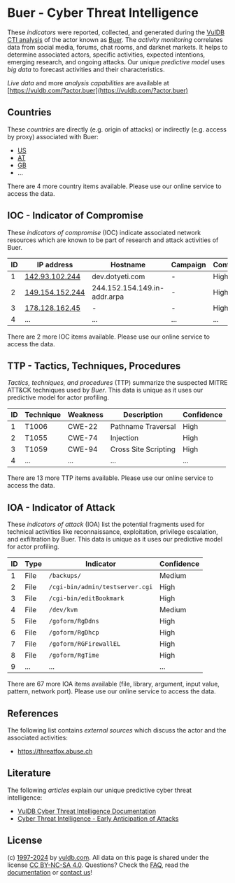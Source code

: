 # Buer - Cyber Threat Intelligence

These _indicators_ were reported, collected, and generated during the [VulDB CTI analysis](https://vuldb.com/?kb.cti) of the actor known as [Buer](https://vuldb.com/?actor.buer). The _activity monitoring_ correlates data from social media, forums, chat rooms, and darknet markets. It helps to determine associated actors, specific activities, expected intentions, emerging research, and ongoing attacks. Our unique _predictive model_ uses _big data_ to forecast activities and their characteristics.

_Live data_ and more _analysis capabilities_ are available at [https://vuldb.com/?actor.buer](https://vuldb.com/?actor.buer)

## Countries

These _countries_ are directly (e.g. origin of attacks) or indirectly (e.g. access by proxy) associated with Buer:

* [US](https://vuldb.com/?country.us)
* [AT](https://vuldb.com/?country.at)
* [GB](https://vuldb.com/?country.gb)
* ...

There are 4 more country items available. Please use our online service to access the data.

## IOC - Indicator of Compromise

These _indicators of compromise_ (IOC) indicate associated network resources which are known to be part of research and attack activities of Buer.

ID | IP address | Hostname | Campaign | Confidence
-- | ---------- | -------- | -------- | ----------
1 | [142.93.102.244](https://vuldb.com/?ip.142.93.102.244) | dev.dotyeti.com | - | High
2 | [149.154.152.244](https://vuldb.com/?ip.149.154.152.244) | 244.152.154.149.in-addr.arpa | - | High
3 | [178.128.162.45](https://vuldb.com/?ip.178.128.162.45) | - | - | High
4 | ... | ... | ... | ...

There are 2 more IOC items available. Please use our online service to access the data.

## TTP - Tactics, Techniques, Procedures

_Tactics, techniques, and procedures_ (TTP) summarize the suspected MITRE ATT&CK techniques used by _Buer_. This data is unique as it uses our predictive model for actor profiling.

ID | Technique | Weakness | Description | Confidence
-- | --------- | -------- | ----------- | ----------
1 | T1006 | CWE-22 | Pathname Traversal | High
2 | T1055 | CWE-74 | Injection | High
3 | T1059 | CWE-94 | Cross Site Scripting | High
4 | ... | ... | ... | ...

There are 13 more TTP items available. Please use our online service to access the data.

## IOA - Indicator of Attack

These _indicators of attack_ (IOA) list the potential fragments used for technical activities like reconnaissance, exploitation, privilege escalation, and exfiltration by Buer. This data is unique as it uses our predictive model for actor profiling.

ID | Type | Indicator | Confidence
-- | ---- | --------- | ----------
1 | File | `/backups/` | Medium
2 | File | `/cgi-bin/admin/testserver.cgi` | High
3 | File | `/cgi-bin/editBookmark` | High
4 | File | `/dev/kvm` | Medium
5 | File | `/goform/RgDdns` | High
6 | File | `/goform/RgDhcp` | High
7 | File | `/goform/RGFirewallEL` | High
8 | File | `/goform/RgTime` | High
9 | ... | ... | ...

There are 67 more IOA items available (file, library, argument, input value, pattern, network port). Please use our online service to access the data.

## References

The following list contains _external sources_ which discuss the actor and the associated activities:

* https://threatfox.abuse.ch

## Literature

The following _articles_ explain our unique predictive cyber threat intelligence:

* [VulDB Cyber Threat Intelligence Documentation](https://vuldb.com/?kb.cti)
* [Cyber Threat Intelligence - Early Anticipation of Attacks](https://www.scip.ch/en/?labs.20201022)

## License

(c) [1997-2024](https://vuldb.com/?kb.changelog) by [vuldb.com](https://vuldb.com/?kb.about). All data on this page is shared under the license [CC BY-NC-SA 4.0](https://creativecommons.org/licenses/by-nc-sa/4.0/). Questions? Check the [FAQ](https://vuldb.com/?kb.faq), read the [documentation](https://vuldb.com/?kb) or [contact us](https://vuldb.com/?contact)!
